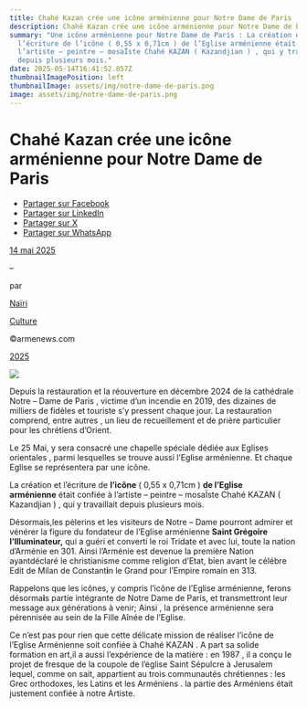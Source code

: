 ```yaml
---
title: Chahé Kazan crée une icône arménienne pour Notre Dame de Paris
description: Chahé Kazan crée une icône arménienne pour Notre Dame de Paris
summary: "Une icône arménienne pour Notre Dame de Paris : La création et
  l’écriture de l’icône ( 0,55 x 0,71cm ) de l’Eglise arménienne était confiée à
  l’artiste – peintre – mosaÏste Chahé KAZAN ( Kazandjian ) , qui y travaillait
  depuis plusieurs mois."
date: 2025-05-14T16:41:52.857Z
thumbnailImagePosition: left
thumbnailImage: assets/img/notre-dame-de-paris.png
image: assets/img/notre-dame-de-paris.png
---
```

<!--StartFragment-->

# Chahé Kazan crée une icône arménienne pour Notre Dame de Paris

* [Partager sur Facebook](https://www.facebook.com/sharer/sharer.php?u=https%3A%2F%2Fwww.armenews.com%2Fchahe-kazan-cree-une-icone-armenienne-pour-notre-dame-de-paris%2F&title=Chah%C3%A9%20Kazan%20cr%C3%A9e%20une%20ic%C3%B4ne%20arm%C3%A9nienne%20pour%20Notre%20Dame%20de%20Paris)
* [Partager sur LinkedIn](https://www.linkedin.com/shareArticle?mini=true&url=https%3A%2F%2Fwww.armenews.com%2Fchahe-kazan-cree-une-icone-armenienne-pour-notre-dame-de-paris%2F&title=Chah%C3%A9%20Kazan%20cr%C3%A9e%20une%20ic%C3%B4ne%20arm%C3%A9nienne%20pour%20Notre%20Dame%20de%20Paris)
* [Partager sur X](https://x.com/share?url=https%3A%2F%2Fwww.armenews.com%2Fchahe-kazan-cree-une-icone-armenienne-pour-notre-dame-de-paris%2F&text=Chah%C3%A9%20Kazan%20cr%C3%A9e%20une%20ic%C3%B4ne%20arm%C3%A9nienne%20pour%20Notre%20Dame%20de%20Paris)
* [Partager sur WhatsApp](https://api.whatsapp.com/send?text=Chah%C3%A9%20Kazan%20cr%C3%A9e%20une%20ic%C3%B4ne%20arm%C3%A9nienne%20pour%20Notre%20Dame%20de%20Paris%20%E2%80%94%20https%3A%2F%2Fwww.armenews.com%2Fchahe-kazan-cree-une-icone-armenienne-pour-notre-dame-de-paris%2F)

[14 mai 2025](https://www.armenews.com/chahe-kazan-cree-une-icone-armenienne-pour-notre-dame-de-paris/)

–

par

[Naïri](https://www.armenews.com/author/carolik/)

[Culture](https://www.armenews.com/categorie/culture/)

©armenews.com

[2025](https://www.armenews.com/chahe-kazan-cree-une-icone-armenienne-pour-notre-dame-de-paris/)

![](https://www.armenews.com/wp-content/uploads/2025/05/Chahe-KAZAN-Kazandjian-au-travail-sur-licone-copyrignt-%C2%A9-adagp-19.03.41.png)

Depuis la restauration et la réouverture en décembre 2024 de la cathédrale Notre – Dame de Paris , victime d’un incendie en 2019, des dizaines de milliers de fidèles et touriste s’y pressent chaque jour. La restauration comprend, entre autres , un lieu de recueillement et de prière particulier pour les chrétiens d’Orient.

Le 25 Mai, y sera consacré une chapelle spéciale dédiée aux Eglises orientales , parmi lesquelles se trouve aussi l’Eglise arménienne. Et chaque Eglise se représentera par une icône.

La création et l’écriture de **l’icône** ( 0,55 x 0,71cm ) **de l’Eglise arménienne** était confiée à l’artiste – peintre – mosaÏste Chahé KAZAN ( Kazandjian ) , qui y travaillait depuis plusieurs mois.

Désormais,les pèlerins et les visiteurs de Notre – Dame pourront admirer et vénérer la figure du fondateur de l’Eglise arménienne **Saint Grégoire l’Illuminateur,** qui a guéri et converti le roi Tridate et avec lui, toute la nation d’Arménie en 301. Ainsi l’Arménie est devenue la première Nation ayantdéclaré le christianisme comme religion d’Etat, bien avant le célébre Edit de Milan de Constant**i**n le Grand pour l’Empire romain en 313.



Rappelons que les icônes, y compris l’icône de l’Eglise arménienne, ferons désorma**i**s partie intégrante de Notre Dame de Paris, et transmettront leur message aux générations à venir; Ainsi , la présence arménienne sera pérennisée au sein de la Fille Aînée de l’Eglise.

Ce n’est pas pour rien que cette délicate mission de réaliser l’icône de l’Eglise Arménienne soit confiée à Chahé KAZAN . A part sa solide formation en art,il a aussi l’expérience de la matière : en 1987 , il a conçu le projet de fresque de la coupole de l’église Saint Sépulcre à Jerusalem lequel, comme on sait, appartient au trois communautés chrétiennes : les Grec orthodoxes, les Latins et les Arméniens . la partie des Arméniens était justement confiée à notre Artiste.

 

<!--EndFragment-->
